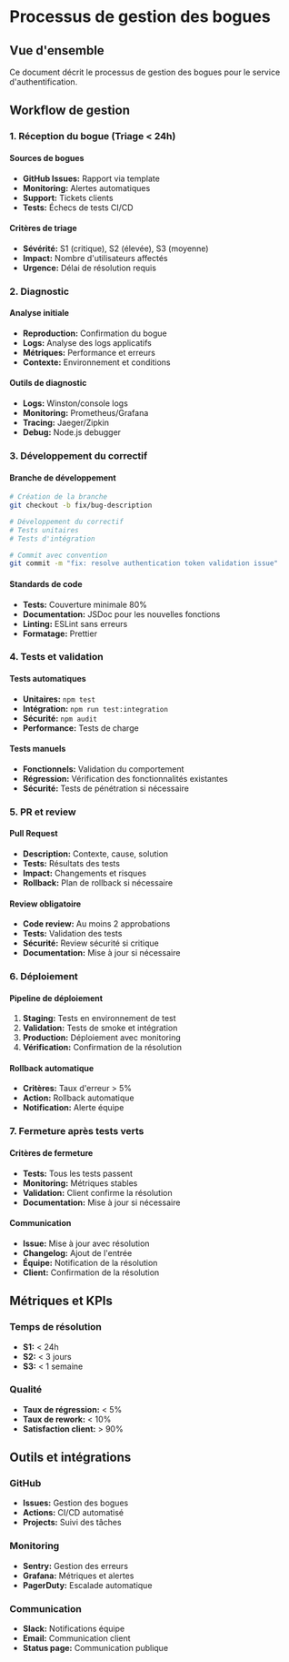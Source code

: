# Processus de gestion des bogues

## Vue d'ensemble

Ce document décrit le processus de gestion des bogues pour le service d'authentification.

## Workflow de gestion

### 1. Réception du bogue (Triage < 24h)

#### Sources de bogues
- **GitHub Issues:** Rapport via template
- **Monitoring:** Alertes automatiques
- **Support:** Tickets clients
- **Tests:** Échecs de tests CI/CD

#### Critères de triage
- **Sévérité:** S1 (critique), S2 (élevée), S3 (moyenne)
- **Impact:** Nombre d'utilisateurs affectés
- **Urgence:** Délai de résolution requis

### 2. Diagnostic

#### Analyse initiale
- **Reproduction:** Confirmation du bogue
- **Logs:** Analyse des logs applicatifs
- **Métriques:** Performance et erreurs
- **Contexte:** Environnement et conditions

#### Outils de diagnostic
- **Logs:** Winston/console logs
- **Monitoring:** Prometheus/Grafana
- **Tracing:** Jaeger/Zipkin
- **Debug:** Node.js debugger

### 3. Développement du correctif

#### Branche de développement
```bash
# Création de la branche
git checkout -b fix/bug-description

# Développement du correctif
# Tests unitaires
# Tests d'intégration

# Commit avec convention
git commit -m "fix: resolve authentication token validation issue"
```

#### Standards de code
- **Tests:** Couverture minimale 80%
- **Documentation:** JSDoc pour les nouvelles fonctions
- **Linting:** ESLint sans erreurs
- **Formatage:** Prettier

### 4. Tests et validation

#### Tests automatiques
- **Unitaires:** `npm test`
- **Intégration:** `npm run test:integration`
- **Sécurité:** `npm audit`
- **Performance:** Tests de charge

#### Tests manuels
- **Fonctionnels:** Validation du comportement
- **Régression:** Vérification des fonctionnalités existantes
- **Sécurité:** Tests de pénétration si nécessaire

### 5. PR et review

#### Pull Request
- **Description:** Contexte, cause, solution
- **Tests:** Résultats des tests
- **Impact:** Changements et risques
- **Rollback:** Plan de rollback si nécessaire

#### Review obligatoire
- **Code review:** Au moins 2 approbations
- **Tests:** Validation des tests
- **Sécurité:** Review sécurité si critique
- **Documentation:** Mise à jour si nécessaire

### 6. Déploiement

#### Pipeline de déploiement
1. **Staging:** Tests en environnement de test
2. **Validation:** Tests de smoke et intégration
3. **Production:** Déploiement avec monitoring
4. **Vérification:** Confirmation de la résolution

#### Rollback automatique
- **Critères:** Taux d'erreur > 5%
- **Action:** Rollback automatique
- **Notification:** Alerte équipe

### 7. Fermeture après tests verts

#### Critères de fermeture
- **Tests:** Tous les tests passent
- **Monitoring:** Métriques stables
- **Validation:** Client confirme la résolution
- **Documentation:** Mise à jour si nécessaire

#### Communication
- **Issue:** Mise à jour avec résolution
- **Changelog:** Ajout de l'entrée
- **Équipe:** Notification de la résolution
- **Client:** Confirmation de la résolution

## Métriques et KPIs

### Temps de résolution
- **S1:** < 24h
- **S2:** < 3 jours
- **S3:** < 1 semaine

### Qualité
- **Taux de régression:** < 5%
- **Taux de rework:** < 10%
- **Satisfaction client:** > 90%

## Outils et intégrations

### GitHub
- **Issues:** Gestion des bogues
- **Actions:** CI/CD automatisé
- **Projects:** Suivi des tâches

### Monitoring
- **Sentry:** Gestion des erreurs
- **Grafana:** Métriques et alertes
- **PagerDuty:** Escalade automatique

### Communication
- **Slack:** Notifications équipe
- **Email:** Communication client
- **Status page:** Communication publique
